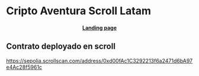 # Cripto Aventura Scroll Latam

<h4 align="center">
  <a href="https://aventura-web3-scroll.vercel.app/">Landing page</a>
</h4>

## Contrato deployado en scroll

https://sepolia.scrollscan.com/address/0xd00fAc1C3292213f6a2471d6bA97e4Ac28f5961c
